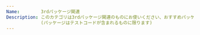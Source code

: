 ```yaml
---
Name:        3rdパッケージ関連
Description: このカテゴリは3rdパッケージ関連のものにお使いください、おすすめパッケージの利用方法、パッケージ作成者自信による利用方法解説等でも構いません
             (パッケージはテストコードが含まれるものに限ります)
---
```

